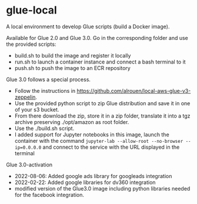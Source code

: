 # glue-local
A local environment to develop Glue scripts (build a Docker image).

Available for Glue 2.0 and Glue 3.0.
Go in the corresponding folder and use the provided scripts:
- build.sh to build the image and register it locally
- run.sh to launch a container instance and connect a bash terminal to it
- push.sh to push the image to an ECR repository

Glue 3.0 follows a special process.
- Follow the instructions in https://github.com/alrouen/local-aws-glue-v3-zeppelin.
- Use the provided python script to zip Glue distribution and save it in one of your s3 bucket.
- From there download the zip, store it in a zip folder, translate it into a tgz archive preserving ./opt/amazon as root folder.
- Use the ./build.sh script.
- I added support for Jupyter notebooks in this image, launch the container with the command `jupyter-lab --allow-root --no-browser --ip=0.0.0.0` and connect to the service with the URL displayed in the terminal

Glue 3.0-activation
- 2022-08-06: Added google ads library for googleads integration
- 2022-02-22: Added google libraries for dv360 integration
- modified version of the Glue3.0 image including python libraries needed for the facebook integration.
